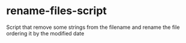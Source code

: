 ﻿# rename-files-script

Script that remove some strings from the filename and rename the file ordering it by the modified date
